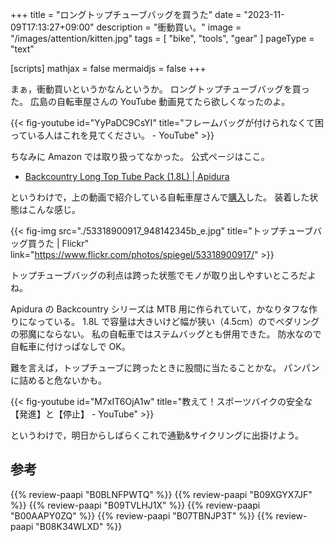 +++
title = "ロングトップチューブバッグを買うた"
date =  "2023-11-09T17:13:27+09:00"
description = "衝動買い。"
image = "/images/attention/kitten.jpg"
tags = [ "bike", "tools", "gear" ]
pageType = "text"

[scripts]
  mathjax = false
  mermaidjs = false
+++

まぁ，衝動買いというかなんというか。
ロングトップチューブバッグを買った。
広島の自転車屋さんの YouTube 動画見てたら欲しくなったのよ。

{{< fig-youtube id="YyPaDC9CsYI" title="フレームバッグが付けられなくて困っている人はこれを見てください。 - YouTube" >}}

ちなみに Amazon では取り扱ってなかった。
公式ページはここ。

- [Backcountry Long Top Tube Pack (1.8L) | Apidura](https://www.apidura.com/shop/backcountry-long-top-tube-pack/)

というわけで，上の動画で紹介している自転車屋さんで[購入](https://ride.grumpy.jp/products/ec-2310291339 "APIDURA バックカントリー・ロングトップチューブパック（1.8L）アピデュラ – Grumpy Bike Shop")した。
装着した状態はこんな感じ。

{{< fig-img src="./53318900917_948142345b_e.jpg" title="トップチューブバッグ買うた | Flickr" link="https://www.flickr.com/photos/spiegel/53318900917/" >}}

トップチューブバッグの利点は跨った状態でモノが取り出しやすいところだよね。

Apidura の Backcountry シリーズは MTB 用に作られていて，かなりタフな作りになっている。
1.8L で容量は大きいけど幅が狭い（4.5cm）のでペダリングの邪魔にならない。
私の自転車ではステムバッグとも併用できた。
防水なので自転車に付けっぱなしで OK。

難を言えば，トップチューブに跨ったときに股間に当たることかな。
パンパンに詰めると危ないかも。

{{< fig-youtube id="M7xIT6OjA1w" title="教えて！スポーツバイクの安全な【発進】と【停止】 - YouTube" >}}

というわけで，明日からしばらくこれで通勤&サイクリングに出掛けよう。

## 参考

{{% review-paapi "B0BLNFPWTQ" %}} <!-- trimm ROLLIN サイクルコンピュータ -->
{{% review-paapi "B09XGYX7JF" %}} <!-- GARMIN vívosmart 5 -->
{{% review-paapi "B09TVLHJ1X" %}} <!-- Shokz OpenRun Mini 骨伝導ヘッドセット -->
{{% review-paapi "B00AAPY0ZQ" %}} <!-- パンク修理剤 -->
{{% review-paapi "B07TBNJP3T" %}} <!-- ハンドポンプ ぽーたぶる -->
{{% review-paapi "B08K34WLXD" %}} <!-- ステムバッグ（stem bag） -->
